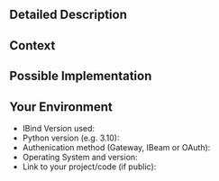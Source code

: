 <!--- Provide a general summary of the issue in the Title above -->

## Detailed Description
<!--- Provide a detailed description of the change or addition you are proposing -->

## Context
<!--- Why is this change important to you? How would you use it? -->
<!--- How can it benefit other users? -->

## Possible Implementation
<!--- Not obligatory, but suggest an idea for implementing addition or change -->

## Your Environment
<!--- Include as many relevant details about the environment -->
* IBind Version used:
* Python version (e.g. 3.10):
* Authenication method (Gateway, IBeam or OAuth):
* Operating System and version:
* Link to your project/code (if public):
